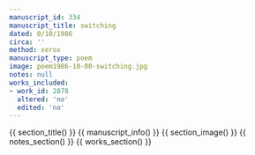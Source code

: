 ```yaml
---
manuscript_id: 334
manuscript_title: switching
dated: 0/10/1986
circa: ''
method: xerox
manuscript_type: poem
image: poem1986-10-00-switching.jpg
notes: null
works_included:
- work_id: 2878
  altered: 'no'
  edited: 'no'
---
```


{{ section_title() }}
{{ manuscript_info() }}
{{ section_image() }}
{{ notes_section() }}
{{ works_section() }}
